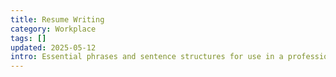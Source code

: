```yaml
---
title: Resume Writing
category: Workplace
tags: []
updated: 2025-05-12
intro: Essential phrases and sentence structures for use in a professional work environment.
---
```

